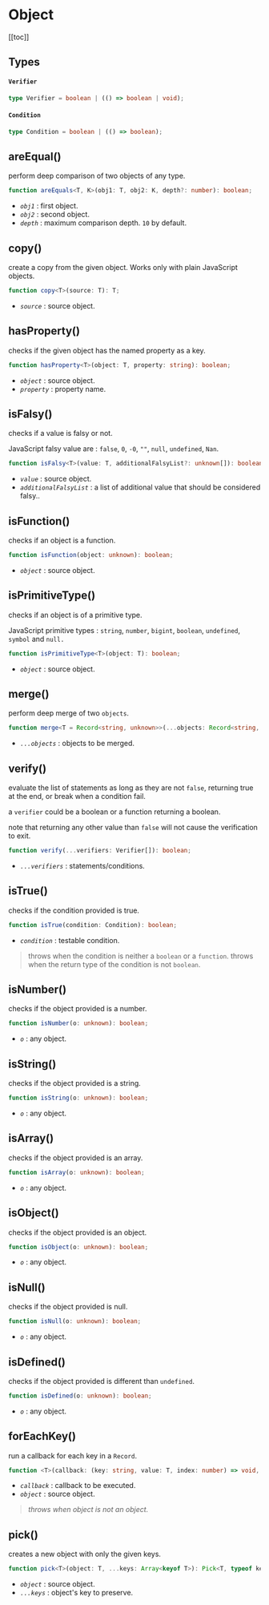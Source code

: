 # Object

[[toc]]

## Types

#### `Verifier`

```ts
type Verifier = boolean | (() => boolean | void);
```

#### `Condition`

```ts
type Condition = boolean | (() => boolean);
```

## areEqual()

perform deep comparison of two objects of any type.

```ts
function areEquals<T, K>(obj1: T, obj2: K, depth?: number): boolean;
```

- _`obj1`_ : first object.
- _`obj2`_ : second object.
- _`depth`_ : maximum comparison depth. `10` by default.

## copy()

create a copy from the given object. Works only with plain JavaScript objects.

```ts
function copy<T>(source: T): T;
```

- _`source`_ : source object.

## hasProperty()

checks if the given object has the named property as a key.

```ts
function hasProperty<T>(object: T, property: string): boolean;
```

- _`object`_ : source object.
- _`property`_ : property name.

## isFalsy()

checks if a value is falsy or not.

JavaScript falsy value are : `false`, `0`, `-0`, `""`, `null`, `undefined`, `Nan`.

```ts
function isFalsy<T>(value: T, additionalFalsyList?: unknown[]): boolean;
```

- _`value`_ : source object.
- _`additionalFalsyList`_ : a list of additional value that should be considered falsy..

## isFunction()

checks if an object is a function.

```ts
function isFunction(object: unknown): boolean;
```

- _`object`_ : source object.

## isPrimitiveType()

checks if an object is of a primitive type.

JavaScript primitive types : `string`, `number`, `bigint`, `boolean`, `undefined`, `symbol` and `null.`

```ts
function isPrimitiveType<T>(object: T): boolean;
```

- _`object`_ : source object.

## merge()

perform deep merge of two `objects`.

```ts
function merge<T = Record<string, unknown>>(...objects: Record<string, unknown>[]): T;
```

- _`...objects`_ : objects to be merged.

## verify()

evaluate the list of statements as long as they are not `false`, returning true at the end, or break when a condition fail.

a `verifier` could be a boolean or a function returning a boolean.

note that returning any other value than `false` will not cause the verification to exit.

```ts
function verify(...verifiers: Verifier[]): boolean;
```

- _`...verifiers`_ : statements/conditions.

## isTrue()

checks if the condition provided is true.

```ts
function isTrue(condition: Condition): boolean;
```

- _`condition`_ : testable condition.

> throws when the condition is neither a `boolean` or a `function`.
> throws when the return type of the condition is not `boolean`.

## isNumber()

checks if the object provided is a number.

```ts
function isNumber(o: unknown): boolean;
```

- _`o`_ : any object.

## isString()

checks if the object provided is a string.

```ts
function isString(o: unknown): boolean;
```

- _`o`_ : any object.

## isArray()

checks if the object provided is an array.

```ts
function isArray(o: unknown): boolean;
```

- _`o`_ : any object.

## isObject()

checks if the object provided is an object.

```ts
function isObject(o: unknown): boolean;
```

- _`o`_ : any object.

## isNull()

checks if the object provided is null.

```ts
function isNull(o: unknown): boolean;
```

- _`o`_ : any object.

## isDefined()

checks if the object provided is different than `undefined`.

```ts
function isDefined(o: unknown): boolean;
```

- _`o`_ : any object.

## forEachKey()

run a callback for each key in a `Record`.

```ts
function <T>(callback: (key: string, value: T, index: number) => void, object: Record<string, T>)
```

- _`callback`_ : callback to be executed.
- _`object`_ : source object.

> _throws when object is not an object._

## pick()

creates a new object with only the given keys.

```ts
function pick<T>(object: T, ...keys: Array<keyof T>): Pick<T, typeof keys[number]>;
```

- _`object`_ : source object.
- _`...keys`_ : object's key to preserve.
